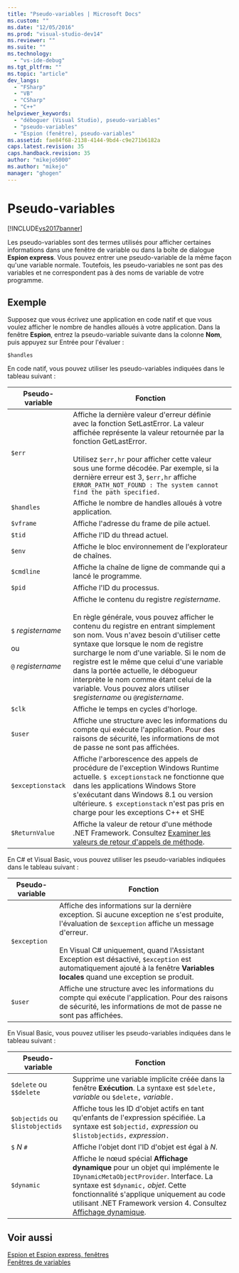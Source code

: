 ```yaml
---
title: "Pseudo-variables | Microsoft Docs"
ms.custom: ""
ms.date: "12/05/2016"
ms.prod: "visual-studio-dev14"
ms.reviewer: ""
ms.suite: ""
ms.technology: 
  - "vs-ide-debug"
ms.tgt_pltfrm: ""
ms.topic: "article"
dev_langs: 
  - "FSharp"
  - "VB"
  - "CSharp"
  - "C++"
helpviewer_keywords: 
  - "déboguer (Visual Studio), pseudo-variables"
  - "pseudo-variables"
  - "Espion (fenêtre), pseudo-variables"
ms.assetid: fae84f68-2138-4144-9bd4-c9e271b6182a
caps.latest.revision: 35
caps.handback.revision: 35
author: "mikejo5000"
ms.author: "mikejo"
manager: "ghogen"
---
```

# Pseudo-variables
[!INCLUDE[vs2017banner](../code-quality/includes/vs2017banner.md)]

Les pseudo\-variables sont des termes utilisés pour afficher certaines informations dans une fenêtre de variable ou dans la boîte de dialogue **Espion express**.  Vous pouvez entrer une pseudo\-variable de la même façon qu'une variable normale.  Toutefois, les pseudo\-variables ne sont pas des variables et ne correspondent pas à des noms de variable de votre programme.  
  
## Exemple  
 Supposez que vous écrivez une application en code natif et que vous voulez afficher le nombre de handles alloués à votre application.  Dans la fenêtre **Espion**, entrez la pseudo\-variable suivante dans la colonne **Nom**, puis appuyez sur Entrée pour l'évaluer :  
  
```  
$handles  
```  
  
 En code natif, vous pouvez utiliser les pseudo\-variables indiquées dans le tableau suivant :  
  
|Pseudo\-variable|Fonction|  
|----------------------|--------------|  
|`$err`|Affiche la dernière valeur d'erreur définie avec la fonction SetLastError.  La valeur affichée représente la valeur retournée par la fonction GetLastError.<br /><br /> Utilisez `$err,hr` pour afficher cette valeur sous une forme décodée.  Par exemple, si la dernière erreur est 3, `$err,hr` affiche `ERROR_PATH_NOT_FOUND : The system cannot find the path specified.`|  
|`$handles`|Affiche le nombre de handles alloués à votre application.|  
|`$vframe`|Affiche l'adresse du frame de pile actuel.|  
|`$tid`|Affiche l'ID du thread actuel.|  
|`$env`|Affiche le bloc environnement de l'explorateur de chaînes.|  
|`$cmdline`|Affiche la chaîne de ligne de commande qui a lancé le programme.|  
|`$pid`|Affiche l'ID du processus.|  
|`$` *registername*<br /><br /> ou<br /><br /> `@` *registername*|Affiche le contenu du registre *registername*.<br /><br /> En règle générale, vous pouvez afficher le contenu du registre en entrant simplement son nom.  Vous n'avez besoin d'utiliser cette syntaxe que lorsque le nom de registre surcharge le nom d'une variable.  Si le nom de registre est le même que celui d'une variable dans la portée actuelle, le débogueur interprète le nom comme étant celui de la variable.  Vous pouvez alors utiliser `$`*registername* ou `@`*registername*.|  
|`$clk`|Affiche le temps en cycles d'horloge.|  
|`$user`|Affiche une structure avec les informations du compte qui exécute l'application.  Pour des raisons de sécurité, les informations de mot de passe ne sont pas affichées.|  
|`$exceptionstack`|Affiche l'arborescence des appels de procédure de l'exception Windows Runtime actuelle.  `$ exceptionstack` ne fonctionne que dans les applications Windows Store s'exécutant dans Windows 8.1 ou version ultérieure.  `$ exceptionstack` n'est pas pris en charge pour les exceptions C\+\+ et SHE|  
|`$ReturnValue`|Affiche la valeur de retour d'une méthode .NET Framework.  Consultez [Examiner les valeurs de retour d'appels de méthode](../Topic/Examine%20return%20values%20of%20method%20calls.md).|  
  
 En C\# et Visual Basic, vous pouvez utiliser les pseudo\-variables indiquées dans le tableau suivant :  
  
|Pseudo\-variable|Fonction|  
|----------------------|--------------|  
|`$exception`|Affiche des informations sur la dernière exception.  Si aucune exception ne s'est produite, l'évaluation de `$exception` affiche un message d'erreur.<br /><br /> En Visual C\# uniquement, quand l'Assistant Exception est désactivé, `$exception` est automatiquement ajouté à la fenêtre **Variables locales** quand une exception se produit.|  
|`$user`|Affiche une structure avec les informations du compte qui exécute l'application.  Pour des raisons de sécurité, les informations de mot de passe ne sont pas affichées.|  
  
 En Visual Basic, vous pouvez utiliser les pseudo\-variables indiquées dans le tableau suivant :  
  
|Pseudo\-variable|Fonction|  
|----------------------|--------------|  
|`$delete` ou `$$delete`|Supprime une variable implicite créée dans la fenêtre **Exécution**.  La syntaxe est `$delete,` *variable* ou `$delete,` *variable*`.`|  
|`$objectids` ou `$listobjectids`|Affiche tous les ID d'objet actifs en tant qu'enfants de l'expression spécifiée.  La syntaxe est `$objectid,` *expression* ou `$listobjectids,` *expression*`.`|  
|`$` *N* `#`|Affiche l'objet dont l'ID d'objet est égal à *N*.|  
|`$dynamic`|Affiche le nœud spécial **Affichage dynamique** pour un objet qui implémente le `IDynamicMetaObjectProvider`.  Interface.  La syntaxe est `$dynamic,` *objet*.  Cette fonctionnalité s'applique uniquement au code utilisant .NET Framework version 4.  Consultez [Affichage dynamique](../Topic/Dynamic%20View.md).|  
  
## Voir aussi  
 [Espion et Espion express, fenêtres](../debugger/watch-and-quickwatch-windows.md)   
 [Fenêtres de variables](../Topic/Variable%20Windows.md)